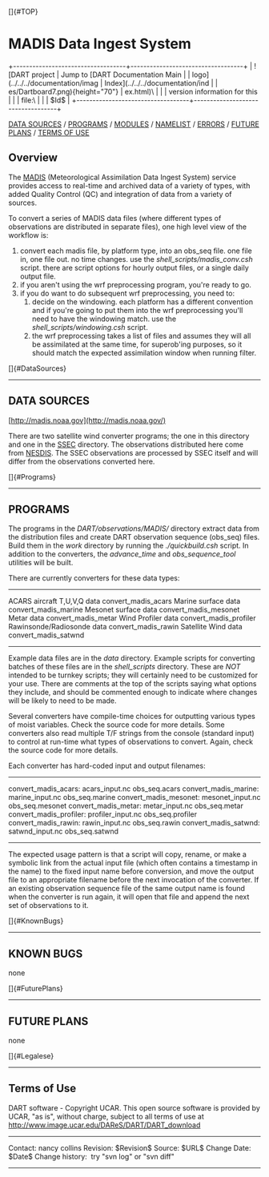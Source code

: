 []{#TOP}

MADIS Data Ingest System
========================

+-----------------------------------+-----------------------------------+
| ![DART project                    | Jump to [DART Documentation Main  |
| logo](../../../documentation/imag | Index](../../../documentation/ind |
| es/Dartboard7.png){height="70"}   | ex.html)\                         |
|                                   | version information for this      |
|                                   | file:\                            |
|                                   | \$Id\$                            |
+-----------------------------------+-----------------------------------+

[DATA SOURCES](#DataSources) / [PROGRAMS](#Programs) /
[MODULES](#Modules) / [NAMELIST](#Namelist) / [ERRORS](#Errors) /
[FUTURE PLANS](#FuturePlans) / [TERMS OF USE](#Legalese)

Overview
--------

The [MADIS](http://madis.noaa.gov/) (Meteorological Assimilation Data
Ingest System) service provides access to real-time and archived data of
a variety of types, with added Quality Control (QC) and integration of
data from a variety of sources.

To convert a series of MADIS data files (where different types of
observations are distributed in separate files), one high level view of
the workflow is:

1.  convert each madis file, by platform type, into an obs\_seq file.
    one file in, one file out. no time changes. use the
    *shell\_scripts/madis\_conv.csh* script. there are script options
    for hourly output files, or a single daily output file.
2.  if you aren't using the wrf preprocessing program, you're ready to
    go.
3.  if you do want to do subsequent wrf preprocessing, you need to:
    1.  decide on the windowing. each platform has a different
        convention and if you're going to put them into the wrf
        preprocessing you'll need to have the windowing match. use the
        *shell\_scripts/windowing.csh* script.
    2.  the wrf preprocessing takes a list of files and assumes they
        will all be assimilated at the same time, for superob'ing
        purposes, so it should match the expected assimilation window
        when running filter.

[]{#DataSources}

------------------------------------------------------------------------

DATA SOURCES
------------

[http://madis.noaa.gov](http://madis.noaa.gov/)

There are two satellite wind converter programs; the one in this
directory and one in the [SSEC](../SSEC/SSEC.html) directory. The
observations distributed here come from
[NESDIS](http://www.nesdis.noaa.gov). The SSEC observations are
processed by SSEC itself and will differ from the observations converted
here.

[]{#Programs}

------------------------------------------------------------------------

PROGRAMS
--------

The programs in the *DART/observations/MADIS/* directory extract data
from the distribution files and create DART observation sequence
(obs\_seq) files. Build them in the *work* directory by running the
*./quickbuild.csh* script. In addition to the converters, the
*advance\_time* and *obs\_sequence\_tool* utilities will be built.

There are currently converters for these data types:

  ----------------------------- --------------------------
  ACARS aircraft T,U,V,Q data   convert\_madis\_acars
  Marine surface data           convert\_madis\_marine
  Mesonet surface data          convert\_madis\_mesonet
  Metar data                    convert\_madis\_metar
  Wind Profiler data            convert\_madis\_profiler
  Rawinsonde/Radiosonde data    convert\_madis\_rawin
  Satellite Wind data           convert\_madis\_satwnd
  ----------------------------- --------------------------

Example data files are in the *data* directory. Example scripts for
converting batches of these files are in the *shell\_scripts* directory.
These are *NOT* intended to be turnkey scripts; they will certainly need
to be customized for your use. There are comments at the top of the
scripts saying what options they include, and should be commented enough
to indicate where changes will be likely to need to be made.

Several converters have compile-time choices for outputting various
types of moist variables. Check the source code for more details. Some
converters also read multiple T/F strings from the console (standard
input) to control at run-time what types of observations to convert.
Again, check the source code for more details.

Each converter has hard-coded input and output filenames:

  --------------------------- -------------------- -------------------
  convert\_madis\_acars:      acars\_input.nc      obs\_seq.acars
  convert\_madis\_marine:     marine\_input.nc     obs\_seq.marine
  convert\_madis\_mesonet:    mesonet\_input.nc    obs\_seq.mesonet
  convert\_madis\_metar:      metar\_input.nc      obs\_seq.metar
  convert\_madis\_profiler:   profiler\_input.nc   obs\_seq.profiler
  convert\_madis\_rawin:      rawin\_input.nc      obs\_seq.rawin
  convert\_madis\_satwnd:     satwnd\_input.nc     obs\_seq.satwnd
  --------------------------- -------------------- -------------------

The expected usage pattern is that a script will copy, rename, or make a
symbolic link from the actual input file (which often contains a
timestamp in the name) to the fixed input name before conversion, and
move the output file to an appropriate filename before the next
invocation of the converter. If an existing observation sequence file of
the same output name is found when the converter is run again, it will
open that file and append the next set of observations to it.

[]{#KnownBugs}

------------------------------------------------------------------------

KNOWN BUGS
----------

none

[]{#FuturePlans}

------------------------------------------------------------------------

FUTURE PLANS
------------

none

[]{#Legalese}

------------------------------------------------------------------------

Terms of Use
------------

DART software - Copyright UCAR. This open source software is provided by
UCAR, "as is", without charge, subject to all terms of use at
<http://www.image.ucar.edu/DAReS/DART/DART_download>

  ------------------ -----------------------------
  Contact:           nancy collins
  Revision:          \$Revision\$
  Source:            \$URL\$
  Change Date:       \$Date\$
  Change history:    try "svn log" or "svn diff"
  ------------------ -----------------------------


